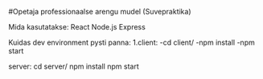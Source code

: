#Opetaja professionaalse arengu mudel (Suvepraktika)

Mida kasutatakse:
 React
 Node.js
 Express

Kuidas dev environment pysti panna:
1.client:
-cd client/
-npm install
-npm start

 server:
  cd server/
  npm install
  npm start 
